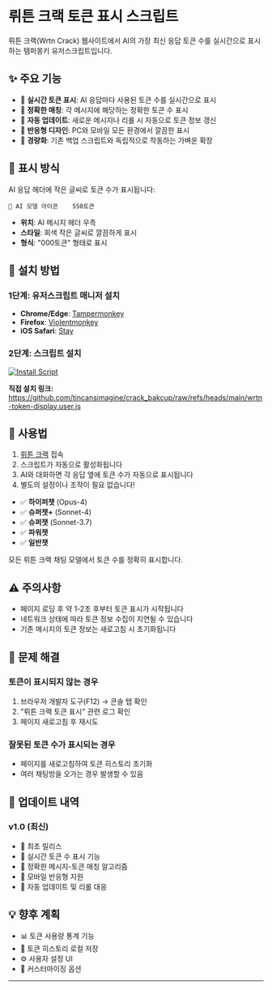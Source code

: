 # 뤼튼 크랙 토큰 표시 스크립트

뤼튼 크랙(Wrtn Crack) 웹사이트에서 AI의 가장 최신 응답 토큰 수를 실시간으로 표시하는 탬퍼몽키 유저스크립트입니다.

## ✨ 주요 기능

- 🔢 **실시간 토큰 표시**: AI 응답마다 사용된 토큰 수를 실시간으로 표시
- 🎯 **정확한 매칭**: 각 메시지에 해당하는 정확한 토큰 수 표시
- 🔄 **자동 업데이트**: 새로운 메시지나 리롤 시 자동으로 토큰 정보 갱신
- 📱 **반응형 디자인**: PC와 모바일 모든 환경에서 깔끔한 표시
- 🚀 **경량화**: 기존 백업 스크립트와 독립적으로 작동하는 가벼운 확장

## 🎨 표시 방식

AI 응답 헤더에 작은 글씨로 토큰 수가 표시됩니다:

```
🤖 AI 모델 아이콘    550토큰
```

- **위치**: AI 메시지 헤더 우측
- **스타일**: 회색 작은 글씨로 깔끔하게 표시
- **형식**: "000토큰" 형태로 표시

## 🚀 설치 방법

### 1단계: 유저스크립트 매니저 설치
- **Chrome/Edge**: [Tampermonkey](https://www.tampermonkey.net/)
- **Firefox**: [Violentmonkey](https://violentmonkey.github.io/)
- **iOS Safari**: [Stay](https://apps.apple.com/kr/app/stay-for-safari/id1591620171)

### 2단계: 스크립트 설치

[![Install Script](https://img.shields.io/badge/🚀%20Install-뤼튼_토큰_표시-red?style=for-the-badge)](https://github.com/tincansimagine/crack_token_viewer/raw/refs/heads/main/wrtn-token-display.user.js)

**직접 설치 링크:**
https://github.com/tincansimagine/crack_bakcup/raw/refs/heads/main/wrtn-token-display.user.js

## 📖 사용법

1. [뤼튼 크랙](https://crack.wrtn.ai) 접속
2. 스크립트가 자동으로 활성화됩니다
3. AI와 대화하면 각 응답 옆에 토큰 수가 자동으로 표시됩니다
4. 별도의 설정이나 조작이 필요 없습니다!

- ✅ **하이퍼챗** (Opus-4)
- ✅ **슈퍼챗+** (Sonnet-4) 
- ✅ **슈퍼챗** (Sonnet-3.7)
- ✅ **파워챗**
- ✅ **일반챗**

모든 뤼튼 크랙 채팅 모델에서 토큰 수를 정확히 표시합니다.

## ⚠️ 주의사항

- 페이지 로딩 후 약 1-2초 후부터 토큰 표시가 시작됩니다
- 네트워크 상태에 따라 토큰 정보 수집이 지연될 수 있습니다
- 기존 메시지의 토큰 정보는 새로고침 시 초기화됩니다

## 🐛 문제 해결

### 토큰이 표시되지 않는 경우
1. 브라우저 개발자 도구(F12) → 콘솔 탭 확인
2. "뤼튼 크랙 토큰 표시" 관련 로그 확인
3. 페이지 새로고침 후 재시도

### 잘못된 토큰 수가 표시되는 경우
- 페이지를 새로고침하여 토큰 히스토리 초기화
- 여러 채팅방을 오가는 경우 발생할 수 있음

## 🔄 업데이트 내역

### v1.0 (최신)
- 🎉 최초 릴리스
- 🔢 실시간 토큰 수 표시 기능
- 🎯 정확한 메시지-토큰 매칭 알고리즘
- 📱 모바일 반응형 지원
- 🔄 자동 업데이트 및 리롤 대응

## 💡 향후 계획

- 📊 토큰 사용량 통계 기능
- 💾 토큰 히스토리 로컬 저장
- ⚙️ 사용자 설정 UI
- 🎨 커스터마이징 옵션

---

